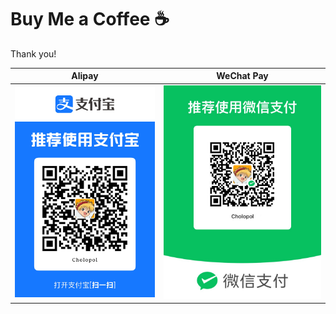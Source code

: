 # Buy Me a Coffee ☕

Thank you!

|              Alipay              |               WeChat Pay               |
| :------------------------------: | :------------------------------------: |
| ![alipay](Images/alipay.png)     | ![wechatpay](Images/wechatpay.png)     |
